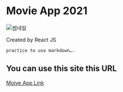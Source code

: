 # Movie App 2021

![썸네일](https://drive.google.com/file/d/1-YN0uTxBe3u3D_cOSrb0HTEyjz57cgds/view?usp=sharing)

Created by React JS

```practice to use markdown….```

## You can use this site this URL
 [Moive App Link](https://yule93.github.io/movie_app_2021/)
